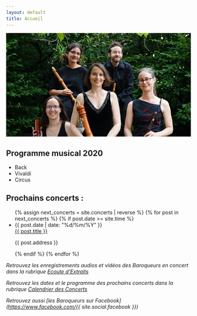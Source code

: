 ```yaml
---
layout: default
title: Accueil
---
```


![L'ensemble](assets/img/DSC07985_ensemble.jpg "L'emsemble")

## Programme musical 2020

- Back
- Vivaldi
- Circus

## Prochains concerts :

<ul class="posts noList">
  {% assign next_concerts = site.concerts | reverse  %}
  {% for post in next_concerts %}
    {% if post.date >= site.time %}
    <li>
    	<span class="date">{{ post.date | date: "%d/%m/%Y" }}</span><br>
    	<a href="{{ post.url }}">{{ post.title }}</a>
    	<p class="description">{{ post.address }}</p>
    </li>
    {% endif %}
  {% endfor %}
</ul>

_Retrouvez les enregistrements audios et vidéos des Baroqueurs en concert dans la rubrique [Ecoute d'Extraits](extraits)_

_Retrouvez les dates et le programme des prochains concerts dans la rubrique [Calendrier des Concerts](calendrier)_

_Retrouvez aussi [les Baroqueurs sur Facebook](https://www.facebook.com/{{ site.social.facebook }})_